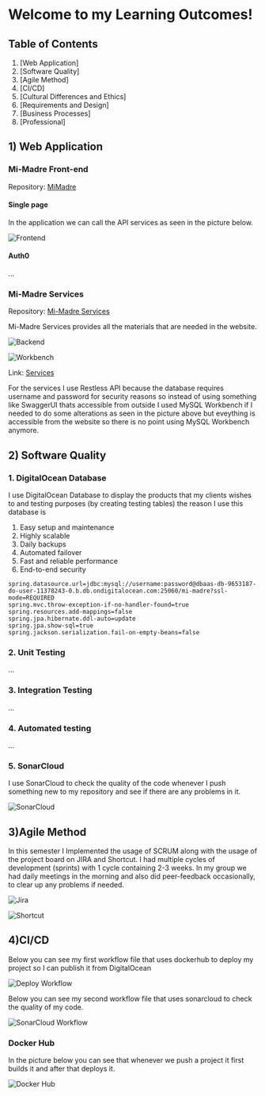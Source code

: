 # Welcome to my Learning Outcomes!

## Table of Contents

1. [Web Application]
2. [Software Quality]
3. [Agile Method]
4. [CI/CD]
5. [Cultural Differences and Ethics]
6. [Requirements and Design]
7. [Business Processes]
8. [Professional]

## 1) Web Application

### Mi-Madre Front-end

Repository: [MiMadre](https://github.com/Kardnit/Mi-Madre)

#### Single page
In the application we can call the API services as seen in the picture below.

![Frontend](https://user-images.githubusercontent.com/73908937/168483667-16112fb9-5262-4b53-bb5f-77ca95b6faaa.png)


#### Auth0
...


### Mi-Madre Services

Repository: [Mi-Madre Services](https://github.com/Kardnit/Mi-Madre-Backend)

Mi-Madre Services provides all the materials that are needed in the website.

![Backend](https://user-images.githubusercontent.com/73908937/168484415-8be31d37-2d06-4818-8f93-3ed9438accdd.png)

![Workbench](https://user-images.githubusercontent.com/73908937/168484789-44843e33-83bb-4050-a2a2-0262c8aa6c10.png)


Link: [Services](mi-madre-7ps3n.ondigitalocean.app)

For the services I use Restless API because the database requires username and password for security reasons so instead of using something like SwaggerUI thats accessible from outside I used MySQL Workbench if I needed to do some alterations as seen in the picture above but eveything is accessible from the website so there is no point using MySQL Workbench anymore.

## 2) Software Quality

### 1. DigitalOcean Database

I use DigitalOcean Database to display the products that my clients wishes to and testing purposes (by creating testing tables) the reason I use this database is 

1) Easy setup and maintenance
2) Highly scalable
3) Daily backups
4) Automated failover
5) Fast and reliable performance
6) End-to-end security

```properties
spring.datasource.url=jdbc:mysql://username:password@dbaas-db-9653187-do-user-11378243-0.b.db.ondigitalocean.com:25060/mi-madre?ssl-mode=REQUIRED
spring.mvc.throw-exception-if-no-handler-found=true
spring.resources.add-mappings=false
spring.jpa.hibernate.ddl-auto=update
spring.jpa.show-sql=true
spring.jackson.serialization.fail-on-empty-beans=false
```

### 2. Unit Testing

...

### 3. Integration Testing

...

### 4. Automated testing

...

### 5. SonarCloud

I use SonarCloud to check the quality of the code whenever I push something new to my repository and see if there are any problems in it.

![SonarCloud](https://user-images.githubusercontent.com/73908937/168485474-5213f916-9e1d-4064-b654-3b98aa30d65d.png)

## 3)Agile Method

In this semester I Implemented the usage of SCRUM along with the usage of the project board on JIRA and Shortcut. I had multiple cycles of development (sprints) with 1 cycle containing 2-3 weeks. In my group we had daily meetings in the morning and also did peer-feedback occasionally, to clear up any problems if needed.

![Jira](https://user-images.githubusercontent.com/73908937/168486773-d7e882a8-2fac-4977-83bd-f3f1b21bb43e.png)

![Shortcut](https://user-images.githubusercontent.com/73908937/168486784-36156e7c-abed-4134-af07-6c802d82839e.png)


## 4)CI/CD
Below you can see my first workflow file that uses dockerhub to deploy my project so I can publish it from DigitalOcean

![Deploy Workflow](https://user-images.githubusercontent.com/73908937/168487682-cf3f5d45-cd24-4c8f-b375-69b6183a3283.png)


Below you can see my second workflow file that uses sonarcloud to check the quality of my code.

![SonarCloud Workflow](https://user-images.githubusercontent.com/73908937/168487641-af6006a7-7b9d-42c8-ac13-7017d1a7f75b.png)


### Docker Hub

In the picture below you can see that whenever we push a project it first builds it and after that deploys it.

![Docker Hub](https://user-images.githubusercontent.com/73908937/168486465-07482338-86b0-4842-b922-6c63403e6bff.png)
